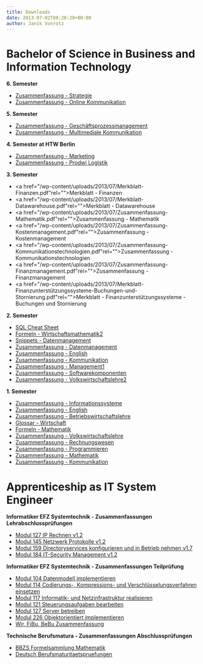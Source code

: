 ```yaml
---
title: Downloads
date: 2013-07-02T08:20:29+00:00
author: Janik Vonrotz
---
```

# Bachelor of Science in Business and Information Technology

**6. Semester**

* <a href="/wp-content/uploads/2013/07/Zusammenfassung-Strategie.pdf">Zusammenfassung - Strategie</a>
* <a href="/wp-content/uploads/2013/07/Zusammenfassung-Online-Kommunikation.pdf">Zusammenfassung - Online Kommunikation</a>

**5. Semester**

* <a href="/wp-content/uploads/2013/07/Zusammenfassung-Geschäftsprozessmanagement.pdf">Zusammenfassung - Geschäftsprozessmanagement</a>
* <a href="/wp-content/uploads/2013/07/Zusammenfassung-Multimediale-Kommunikation-Janik-von-Rotz.pdf">Zusammenfassung - Multimediale Kommunikation</a>

**4. Semester at HTW Berlin**

* <a href="/wp-content/uploads/2013/07/Zusammenfassung-Marketing.pdf">Zusammenfassung - Marketing</a>
* <a href="/wp-content/uploads/2013/07/Zusammenfassung-Prodwi-Logistik.pdf">Zusammenfassung - Prodwi Logistik</a>

**3. Semester**

* <a href="/wp-content/uploads/2013/07/Merkblatt-Finanzen.pdf"rel="">Merkblatt - Finanzen</a>
* <a href="/wp-content/uploads/2013/07/Merkblatt-Datawarehouse.pdf"rel="">Merkblatt - Datawarehouse</a>
* <a href="/wp-content/uploads/2013/07/Zusammenfassung-Mathematik.pdf"rel="">Zusammenfassung - Mathematik</a>
* <a href="/wp-content/uploads/2013/07/Zusammenfassung-Kostenmanagement.pdf"rel="">Zusammenfassung - Kostenmanagement</a>
* <a href="/wp-content/uploads/2013/07/Zusammenfassung-Kommunikationstechnologien.pdf"rel="">Zusammenfassung - Kommunikationstechnologien</a>
* <a href="/wp-content/uploads/2013/07/Zusammenfassung-Finanzmanagement.pdf"rel="">Zusammenfassung - Finanzmanagement</a>
* <a href="/wp-content/uploads/2013/07/Merkblatt-Finanzunterstützungssysteme-Buchungen-und-Stornierung.pdf"rel="">Merkblatt - Finanzunterstützungssysteme - Buchungen und Stornierung</a>

**2. Semester**

* [SQL Cheat Sheet](https://janikvonrotz.ch/2015/07/02/sql-cheat-sheet/)
* <a href="/wp-content/uploads/2013/07/Formeln-Wirtschaftsmathematik2.pdf">Formeln - Wirtschaftsmathematik2</a>
* <a href="/wp-content/uploads/2013/07/Snippets-Datenmanagement.pdf">Snippets - Datenmanagement</a>
* <a href="/wp-content/uploads/2013/07/Zusammenfassung-Datenmanagement.pdf">Zusammenfassung - Datenmanagement</a>
* <a href="/wp-content/uploads/2013/07/Zusammenfassung-English.pdf">Zusammenfassung - English</a>
* <a href="/wp-content/uploads/2013/07/Zusammenfassung-Kommunikation.pdf">Zusammenfassung - Kommunikation</a>
* <a href="/wp-content/uploads/2013/07/Zusammenfassung-Management1.pdf">Zusammenfassung - Management1</a>
* <a href="/wp-content/uploads/2013/07/Zusammenfassung-Softwarekomponenten.pdf">Zusammenfassung - Softwarekomponenten</a>
* <a href="/wp-content/uploads/2013/07/Zusammenfassung-Volkswirtschaftslehre2.pdf">Zusammenfassung - Volkswirtschaftslehre2</a>

**1. Semester**

* <a href="/wp-content/uploads/2015/02/Zusammenfassung-Informationssysteme.pdf">Zusammenfassung - Informationssysteme</a>
* <a href="/wp-content/uploads/2015/02/Zusammenfassung-English.pdf">Zusammenfassung - English</a>
* <a href="/wp-content/uploads/2015/02/Zusammenfassung-Betriebswirtschaftslehre.pdf">Zusammenfassung - Betriebswirtschaftslehre</a>
* <a href="/wp-content/uploads/2015/02/Glossar-Wirtschaft.pdf">Glossar - Wirtschaft</a>
* <a href="/wp-content/uploads/2015/02/Formeln-Mathematik.pdf">Formeln - Mathematik</a>
* <a href="/wp-content/uploads/2015/02/Zusammenfassung-Volkswirtschaftslehre.pdf">Zusammenfassung - Volkswirtschaftslehre</a>
* <a href="/wp-content/uploads/2015/02/Zusammenfassung-Rechnungswesen.pdf">Zusammenfassung - Rechnungswesen</a>
* <a href="/wp-content/uploads/2015/02/Zusammenfassung-Programmieren.pdf">Zusammenfassung - Programmieren</a>
* <a href="/wp-content/uploads/2015/02/Zusammenfassung-Mathematik.pdf">Zusammenfassung - Mathematik</a>
* <a href="/wp-content/uploads/2015/02/Zusammenfassung-Kommunikation.pdf">Zusammenfassung - Kommunikation</a>

# Apprenticeship as IT System Engineer

**Informatiker EFZ Systemtechnik - Zusammenfassungen Lehrabschlussprüfungen**

* [Modul 127 IP Rechnen v1.2](/wp-content/uploads/2013/07/Modul-127_IP-Rechnen_v1.2.pdf)
* [Modul 145 Netzwerk Protokolle v1.2](/wp-content/uploads/2013/07/Modul-145_Netzwerk-Protokolle_v1.2.pdf)
* [Modul 159 Directoryservices konfigurieren und in Betrieb nehmen v1.7](/wp-content/uploads/2013/07/Modul-159_Directoryservices-konfigurieren-und-in-Betrieb-nehmen_v1.7.pdf)
* [Modul 184 IT-Security Management v1.2](/wp-content/uploads/2013/07/Modul-184_IT-Security-Management_v1.2.pdf)

**Informatiker EFZ Systemtechnik - Zusammenfassungen Teilprüfung**

* [Modul 104 Datenmodell implementieren](/wp-content/uploads/2013/07/Modul-104_Datenmodell-implementieren.pdf)
* [Modul 114 Codierungs-, Kompressions- und Verschlüsselungsverfahren einsetzen](/wp-content/uploads/2013/07/Modul-114_Codierungs-Kompressions-und-Verschlüsselungsverfahren-einsetzen.pdf)
* [Modul 117 Informatik- und Netzinfrastruktur realisieren](/wp-content/uploads/2013/07/Modul-117_Informatik-und-Netzinfrastruktur-realisieren.pdf)
* [Modul 121 Steuerungsaufgaben bearbeiten](/wp-content/uploads/2013/07/Modul-121_Steuerungsaufgaben-bearbeiten.pdf)
* [Modul 127 Server betreiben](/wp-content/uploads/2013/07/Modul-127_Server-betreiben.pdf)
* [Modul 226 Objektorientiert implementieren](/wp-content/uploads/2013/07/Modul-226_Objektorientiert-implementieren.pdf)
* [Wir, FiBu, BeBu Zusammenfassung](/wp-content/uploads/2013/07/Wir-FiBu-BeBu_Zusammenfassung.pdf)

**Technische Berufsmatura - Zusammenfassungen Abschlussprüfungen**

* [BBZS Formelsammlung Mathematik](/wp-content/uploads/2013/07/BBZS-Formelsammlung-Mathematik.pdf)
* [Deutsch Berufsmaturitaetspruefungen](/wp-content/uploads/2013/07/Deutsch-Berufsmaturitaetspruefungen.pdf)